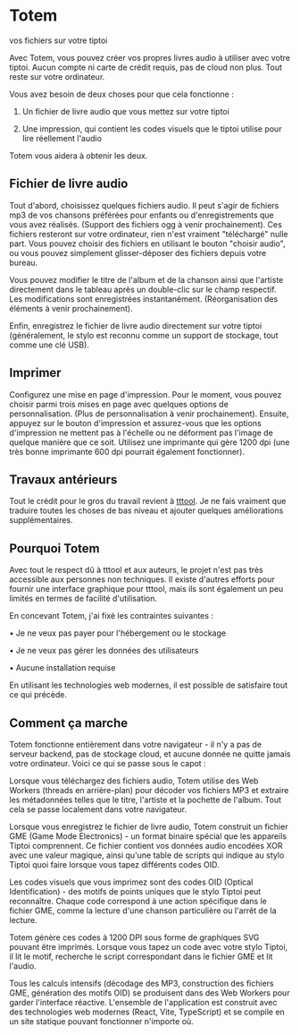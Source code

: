 # Totem

vos fichiers sur votre tiptoi

Avec Totem, vous pouvez créer vos propres livres audio à utiliser avec votre tiptoi. Aucun compte ni carte de crédit requis, pas de cloud non plus. Tout reste sur votre ordinateur.

Vous avez besoin de deux choses pour que cela fonctionne :

1. Un fichier de livre audio que vous mettez sur votre tiptoi

2. Une impression, qui contient les codes visuels que le tiptoi utilise pour lire réellement l'audio

Totem vous aidera à obtenir les deux.

## Fichier de livre audio

Tout d'abord, choisissez quelques fichiers audio. Il peut s'agir de fichiers mp3 de vos chansons préférées pour enfants ou d'enregistrements que vous avez réalisés. (Support des fichiers ogg à venir prochainement). Ces fichiers resteront sur votre ordinateur, rien n'est vraiment "téléchargé" nulle part. Vous pouvez choisir des fichiers en utilisant le bouton "choisir audio", ou vous pouvez simplement glisser-déposer des fichiers depuis votre bureau.

Vous pouvez modifier le titre de l'album et de la chanson ainsi que l'artiste directement dans le tableau après un double-clic sur le champ respectif. Les modifications sont enregistrées instantanément. (Réorganisation des éléments à venir prochainement).

Enfin, enregistrez le fichier de livre audio directement sur votre tiptoi (généralement, le stylo est reconnu comme un support de stockage, tout comme une clé USB).

## Imprimer

Configurez une mise en page d'impression. Pour le moment, vous pouvez choisir parmi trois mises en page avec quelques options de personnalisation. (Plus de personnalisation à venir prochainement). Ensuite, appuyez sur le bouton d'impression et assurez-vous que les options d'impression ne mettent pas à l'échelle ou ne déforment pas l'image de quelque manière que ce soit. Utilisez une imprimante qui gère 1200 dpi (une très bonne imprimante 600 dpi pourrait également fonctionner).

## Travaux antérieurs

Tout le crédit pour le gros du travail revient à [tttool](https://github.com/entropia/tip-toi-reveng). Je ne fais vraiment que traduire toutes les choses de bas niveau et ajouter quelques améliorations supplémentaires.

## Pourquoi Totem

Avec tout le respect dû à tttool et aux auteurs, le projet n'est pas très accessible aux personnes non techniques. Il existe d'autres efforts pour fournir une interface graphique pour tttool, mais ils sont également un peu limités en termes de facilité d'utilisation.

En concevant Totem, j'ai fixé les contraintes suivantes :

• Je ne veux pas payer pour l'hébergement ou le stockage

• Je ne veux pas gérer les données des utilisateurs

• Aucune installation requise

En utilisant les technologies web modernes, il est possible de satisfaire tout ce qui précède.

## Comment ça marche

Totem fonctionne entièrement dans votre navigateur - il n'y a pas de serveur backend, pas de stockage cloud, et aucune donnée ne quitte jamais votre ordinateur. Voici ce qui se passe sous le capot :

Lorsque vous téléchargez des fichiers audio, Totem utilise des Web Workers (threads en arrière-plan) pour décoder vos fichiers MP3 et extraire les métadonnées telles que le titre, l'artiste et la pochette de l'album. Tout cela se passe localement dans votre navigateur.

Lorsque vous enregistrez le fichier de livre audio, Totem construit un fichier GME (Game Mode Electronics) - un format binaire spécial que les appareils Tiptoi comprennent. Ce fichier contient vos données audio encodées XOR avec une valeur magique, ainsi qu'une table de scripts qui indique au stylo Tiptoi quoi faire lorsque vous tapez différents codes OID.

Les codes visuels que vous imprimez sont des codes OID (Optical Identification) - des motifs de points uniques que le stylo Tiptoi peut reconnaître. Chaque code correspond à une action spécifique dans le fichier GME, comme la lecture d'une chanson particulière ou l'arrêt de la lecture.

Totem génère ces codes à 1200 DPI sous forme de graphiques SVG pouvant être imprimés. Lorsque vous tapez un code avec votre stylo Tiptoi, il lit le motif, recherche le script correspondant dans le fichier GME et lit l'audio.

Tous les calculs intensifs (décodage des MP3, construction des fichiers GME, génération des motifs OID) se produisent dans des Web Workers pour garder l'interface réactive. L'ensemble de l'application est construit avec des technologies web modernes (React, Vite, TypeScript) et se compile en un site statique pouvant fonctionner n'importe où.
